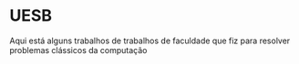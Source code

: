 # UESB
Aqui está alguns trabalhos de trabalhos de faculdade que fiz para resolver problemas clássicos da computação
